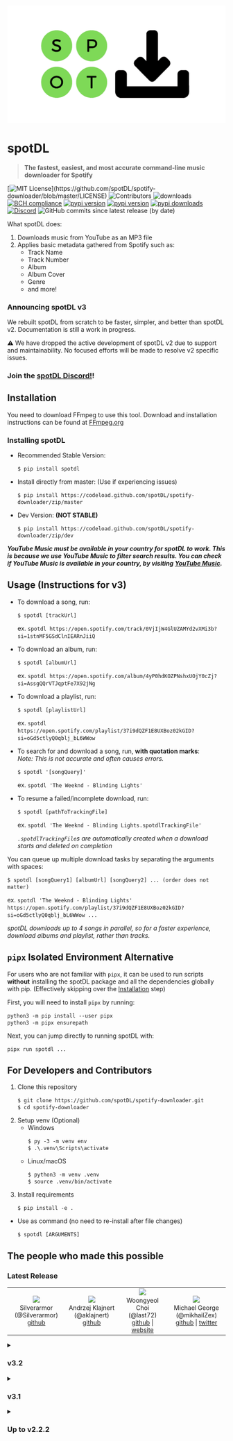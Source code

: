 ![logo](static/logo.png)

# spotDL

> **The fastest, easiest, and most accurate command-line music downloader for Spotify**

[![MIT License](https://img.shields.io/apm/l/atomic-design-ui.svg?)](https://github.com/spotDL/spotify-downloader/blob/master/LICENSE)
![Contributors](https://img.shields.io/github/contributors/spotDL/spotify-downloader)
![downloads](https://img.shields.io/github/downloads/spotDL/spotify-downloader/latest/total)
[![BCH compliance](https://bettercodehub.com/edge/badge/spotDL/spotify-downloader?branch=master)](https://bettercodehub.com/)
[![pypi version](https://img.shields.io/pypi/pyversions/spotDL)](https://pypi.org/project/spotdl/)
[![pypi version](https://img.shields.io/pypi/v/spotDL)](https://pypi.org/project/spotdl/)
[![pypi downloads](https://img.shields.io/pypi/dw/spotDL?label=downloads@pypi)](https://pypi.org/project/spotdl/)
[![Discord](https://img.shields.io/discord/771628785447337985.svg?label=&logo=discord&logoColor=ffffff&color=7389D8&labelColor=6A7EC2)](https://discord.gg/xCa23pwJWY)
![GitHub commits since latest release (by date)](https://img.shields.io/github/commits-since/spotDL/spotify-downloader/latest)


What spotDL does:

1. Downloads music from YouTube as an MP3 file
2. Applies basic metadata gathered from Spotify such as:
   - Track Name
   - Track Number
   - Album
   - Album Cover
   - Genre
   - and more!

### Announcing spotDL v3

We rebuilt spotDL from scratch to be faster, simpler, and better than spotDL v2. Documentation is still a work in progress.

⚠ We have dropped the active development of spotDL v2 due to support and maintainability. No focused efforts will be made to resolve v2 specific issues.

### Join the [spotDL Discord!](https://discord.gg/xCa23pwJWY)!


## Installation

You need to download FFmpeg to use this tool. Download and installation instructions can be found at [FFmpeg.org](https://ffmpeg.org/)

### Installing spotDL

- Recommended Stable Version:

  ```
  $ pip install spotdl
  ```

- Install directly from master: (Use if experiencing issues)

  ```
  $ pip install https://codeload.github.com/spotDL/spotify-downloader/zip/master
  ```

- Dev Version: __(NOT STABLE)__

  ```
  $ pip install https://codeload.github.com/spotDL/spotify-downloader/zip/dev
  ```

___YouTube Music must be available in your country for spotDL to work. This is because we use YouTube Music to filter search results. You can check if YouTube Music is available in your country, by visiting [YouTube Music](https://music.youtube.com).___

## Usage (Instructions for v3)

- To download a song, run:

  ```
  $ spotdl [trackUrl]
  ```

  ex. `spotdl https://open.spotify.com/track/0VjIjW4GlUZAMYd2vXMi3b?si=1stnMF5GSdClnIEARnJiiQ`


- To download an album, run:

  ```
  $ spotdl [albumUrl]
  ```

  ex. `spotdl https://open.spotify.com/album/4yP0hdKOZPNshxUOjY0cZj?si=AssgQQrVTJqptFe7X92jNg`


- To download a playlist, run:

  ```
  $ spotdl [playlistUrl]
  ```

  ex. `spotdl https://open.spotify.com/playlist/37i9dQZF1E8UXBoz02kGID?si=oGd5ctlyQ0qblj_bL6WWow`


- To search for and download a song, run, __with quotation marks__:  
  _Note: This is not accurate and often causes errors._

  ```
  $ spotdl '[songQuery]'
  ```

  ex. `spotdl 'The Weeknd - Blinding Lights'`


- To resume a failed/incomplete download, run:

  ```
  $ spotdl [pathToTrackingFile]
  ```

  ex. `spotdl 'The Weeknd - Blinding Lights.spotdlTrackingFile'`

  _`.spotdlTrackingFile`s are automatically created when a download starts and deleted on completion_


You can queue up multiple download tasks by separating the arguments with spaces:

```
$ spotdl [songQuery1] [albumUrl] [songQuery2] ... (order does not matter)
```

ex. `spotdl 'The Weeknd - Blinding Lights' https://open.spotify.com/playlist/37i9dQZF1E8UXBoz02kGID?si=oGd5ctlyQ0qblj_bL6WWow ...`



_spotDL downloads up to 4 songs in parallel, so for a faster experience, download albums and playlist, rather than tracks._

## `pipx` Isolated Environment Alternative

For users who are not familiar with `pipx`, it can be used to run scripts __without__ installing the spotDL package and all the dependencies globally with pip. (Effectively skipping over the [Installation](https://github.com/spotDL/spotify-downloader#Installation) step)

First, you will need to install `pipx` by running:

```
python3 -m pip install --user pipx
python3 -m pipx ensurepath
```

Next, you can jump directly to running spotDL with:

```
pipx run spotdl ...
```

## For Developers and Contributors

1. Clone this repository
   ```
   $ git clone https://github.com/spotDL/spotify-downloader.git
   $ cd spotify-downloader
   ```
2. Setup venv (Optional)
   - Windows
     ```
     $ py -3 -m venv env
     $ .\.venv\Scripts\activate
     ```
   - Linux/macOS
     ```
     $ python3 -m venv .venv
     $ source .venv/bin/activate
     ```
3. Install requirements
   ```
   $ pip install -e .
   ```

- Use as command (no need to re-install after file changes)
  ```
  $ spotdl [ARGUMENTS]
  ```

## The people who made this possible
### Latest Release

<table align="center">
<tr>
        <td align="center">
                <img src="https://avatars.githubusercontent.com/u/23619946?s=460&amp;u=dca253b96bf77c048f1702cc0366dcca0c748bf8&amp;v=4" width="100px"/>
                <br/>
                Silverarmor (@Silverarmor)
                <br/>
                <a href="https://github.com/Silverarmor">github</a>
        </td>
        <td align="center">
                <img src="https://avatars.githubusercontent.com/u/18279161?s=460&amp;u=27c05b0755304e58d77bcbc554a45f50824f88c3&amp;v=4" width="100px"/>
                <br/>
                Andrzej Klajnert (@aklajnert)
                <br/>
                <a href="https://github.com/aklajnert">github</a>
        </td>
        <td align="center">
                <img src="https://avatars.githubusercontent.com/u/30095306?s=460&amp;v=4" width="100px"/>
                <br/>
                Woongyeol Choi (@last72)
                <br/>
                <a href="https://github.com/last72">github</a>
                | <a href="http://last72.tistory.com/">website</a>
        </td>
        <td align="center">
                <img src="https://avatars.githubusercontent.com/u/52100648?s=460&amp;u=cb0fb2147a330c029cd0a27df115e7a734892cf3&amp;v=4" width="100px"/>
                <br/>
                Michael George (@mikhailZex)
                <br/>
                <a href="https://github.com/mikhailZex">github</a>
                | <a href="https://twitter.com/Mikhail_Zex">twitter</a>
        </td>
</tr>

</table><details>
<summary>

### v3.2
</summary>

<table align="center">
<tr>
        <td align="center">
                <img src="https://avatars.githubusercontent.com/u/65781097?s=460&amp;u=da08146bee82e64a57ffb80f16dbce38e1c4931f&amp;v=4" width="100px"/>
                <br/>
                Noman Aziz (@Noman-Aziz)
                <br/>
                <a href="https://github.com/Noman-Aziz">github</a>
        </td>
        <td align="center">
                <img src="https://avatars.githubusercontent.com/u/23619946?s=460&amp;u=dca253b96bf77c048f1702cc0366dcca0c748bf8&amp;v=4" width="100px"/>
                <br/>
                Silverarmor (@Silverarmor)
                <br/>
                <a href="https://github.com/Silverarmor">github</a>
        </td>
        <td align="center">
                <img src="https://avatars.githubusercontent.com/u/18279161?s=460&amp;u=27c05b0755304e58d77bcbc554a45f50824f88c3&amp;v=4" width="100px"/>
                <br/>
                Andrzej Klajnert (@aklajnert)
                <br/>
                <a href="https://github.com/aklajnert">github</a>
        </td>
        <td align="center">
                <img src="https://avatars.githubusercontent.com/u/6481640?s=460&amp;u=ce64636b2fda18aa0bda0520143bc537c5f160af&amp;v=4" width="100px"/>
                <br/>
                Dheerain Gandhi (@dheerain)
                <br/>
                <a href="https://github.com/dheerain">github</a>
        </td>
</tr>

<tr>
        <td align="center">
                <img src="https://avatars.githubusercontent.com/u/6369072?s=460&amp;u=3da9e6179caea727ea7887b7572a4957e0b84c98&amp;v=4" width="100px"/>
                <br/>
                k0mat (@k0mat)
                <br/>
                <a href="https://github.com/k0mat">github</a>
        </td>
        <td align="center">
                <img src="https://avatars.githubusercontent.com/u/52100648?s=460&amp;u=cb0fb2147a330c029cd0a27df115e7a734892cf3&amp;v=4" width="100px"/>
                <br/>
                Michael George (@mikhailZex)
                <br/>
                <a href="https://github.com/mikhailZex">github</a>
                | <a href="https://twitter.com/Mikhail_Zex">twitter</a>
        </td>
        <td align="center">
                <img src="https://avatars.githubusercontent.com/u/44987569?s=460&amp;u=ec52cd4bcb77512ea54d58f6af047d5e5b1edaf6&amp;v=4" width="100px"/>
                <br/>
                Peyton Creery (@phcreery)
                <br/>
                <a href="https://github.com/phcreery">github</a>
                | <a href="http://dev.creery.org/">website</a>
        </td>
        <td align="center">
                <img src="https://avatars.githubusercontent.com/u/21110295?s=460&amp;u=f2939c4c05ac09835f2a7beb419fdb606e630a20&amp;v=4" width="100px"/>
                <br/>
                Pit Hüne (@pithuene)
                <br/>
                <a href="https://github.com/pithuene">github</a>
        </td>
</tr>

<tr>
        <td align="center">
                <img src="https://avatars.githubusercontent.com/u/62838200?s=460&amp;u=beaad2d2a593340fb928a3f6a715f9686957e862&amp;v=4" width="100px"/>
                <br/>
                Arbaaz Shafiq (@s1as3r)
                <br/>
                <a href="https://github.com/s1as3r">github</a>
                | <a href="https://twitter.com/ArbaazShafiq">twitter</a>
        </td>
</tr>

</table>
</details><details>
<summary>

### v3.1
</summary>

<table align="center">
<tr>
        <td align="center">
                <img src="https://avatars.githubusercontent.com/u/1893299?s=460&amp;v=4" width="100px"/>
                <br/>
                FransM (@FransM)
                <br/>
                <a href="https://github.com/FransM">github</a>
        </td>
        <td align="center">
                <img src="https://avatars.githubusercontent.com/u/6250396?s=460&amp;u=3a015ca64eb41a765d708bac706aab3a74fd2942&amp;v=4" width="100px"/>
                <br/>
                Nik Bisht (@NikBisht)
                <br/>
                <a href="https://github.com/NikBisht">github</a>
        </td>
        <td align="center">
                <img src="https://avatars.githubusercontent.com/u/47481450?s=460&amp;u=78109d0c9ed6db883056ac85a7d1d94c338f0fb9&amp;v=4" width="100px"/>
                <br/>
                Arthour (@Velovo)
                <br/>
                <a href="https://github.com/Velovo">github</a>
        </td>
        <td align="center">
                <img src="https://avatars.githubusercontent.com/u/20414603?s=460&amp;u=66e0063a5322994dddcfe45b4e1e49a541bb301a&amp;v=4" width="100px"/>
                <br/>
                Abolfazl Amiri (@aasmpro)
                <br/>
                <a href="https://github.com/aasmpro">github</a>
                | <a href="http://abolfazlamiri.ir">website</a>
        </td>
</tr>

<tr>
        <td align="center">
                <img src="https://avatars.githubusercontent.com/u/19922556?s=460&amp;u=b63d8848dc942e194380c0e0bdcd1ca16d85b553&amp;v=4" width="100px"/>
                <br/>
                Dean Lofts (@loftwah)
                <br/>
                <a href="https://github.com/loftwah">github</a>
                | <a href="https://www.beatsmiff.com">website</a>
                | <a href="https://twitter.com/loftwah">twitter</a>
        </td>
        <td align="center">
                <img src="https://avatars.githubusercontent.com/u/44199644?s=460&amp;u=e883d3c6b87325820f336da4830dd45f1fa4c236&amp;v=4" width="100px"/>
                <br/>
                Max Bachmann (@maxbachmann)
                <br/>
                <a href="https://github.com/maxbachmann">github</a>
        </td>
        <td align="center">
                <img src="https://avatars.githubusercontent.com/u/52100648?s=460&amp;u=cb0fb2147a330c029cd0a27df115e7a734892cf3&amp;v=4" width="100px"/>
                <br/>
                Michael George (@mikhailZex)
                <br/>
                <a href="https://github.com/mikhailZex">github</a>
                | <a href="https://twitter.com/Mikhail_Zex">twitter</a>
        </td>
        <td align="center">
                <img src="https://avatars.githubusercontent.com/u/36740602?s=460&amp;v=4" width="100px"/>
                <br/>
                Matthew Toohey (@mtoohey31)
                <br/>
                <a href="https://github.com/mtoohey31">github</a>
                | <a href="https://info.mtoohey.com/">website</a>
        </td>
</tr>

<tr>
        <td align="center">
                <img src="https://avatars.githubusercontent.com/u/45789298?s=460&amp;u=332f02d9d8f93f71c9779a4ed29d323ad2413b8c&amp;v=4" width="100px"/>
                <br/>
                mvrck19 (@mvrck19)
                <br/>
                <a href="https://github.com/mvrck19">github</a>
        </td>
        <td align="center">
                <img src="https://avatars.githubusercontent.com/u/6473114?s=460&amp;v=4" width="100px"/>
                <br/>
                Elliot Gerchak (@rocketinventor)
                <br/>
                <a href="https://github.com/rocketinventor">github</a>
                | <a href="http://dementedlab.com">website</a>
        </td>
        <td align="center">
                <img src="https://avatars.githubusercontent.com/u/62838200?s=460&amp;u=beaad2d2a593340fb928a3f6a715f9686957e862&amp;v=4" width="100px"/>
                <br/>
                Arbaaz Shafiq (@s1as3r)
                <br/>
                <a href="https://github.com/s1as3r">github</a>
                | <a href="https://twitter.com/ArbaazShafiq">twitter</a>
        </td>
        <td align="center">
                <img src="https://avatars.githubusercontent.com/u/67455565?s=460&amp;v=4" width="100px"/>
                <br/>
                Sriram Nagandla (@techhyped)
                <br/>
                <a href="https://github.com/techhyped">github</a>
        </td>
</tr>

</table>
</details><details>
<summary>

### Up to v2.2.2
</summary>

<table align="center">
<tr>
        <td align="center">
                <img src="https://avatars.githubusercontent.com/u/9089510?s=460&amp;u=b71b69aac484bb3ba01756426439889690f4dd08&amp;v=4" width="100px"/>
                <br/>
                Aareon Sullivan (@Aareon)
                <br/>
                <a href="https://github.com/Aareon">github</a>
        </td>
        <td align="center">
                <img src="https://avatars.githubusercontent.com/u/18052272?s=460&amp;u=8a959f59bb0204f02f4a07b91bf5dc74381caa1a&amp;v=4" width="100px"/>
                <br/>
                AlfredoSequeida (@AlfredoSequeida)
                <br/>
                <a href="https://github.com/AlfredoSequeida">github</a>
                | <a href="http://alfredosequeida.github.io">website</a>
        </td>
        <td align="center">
                <img src="https://avatars.githubusercontent.com/u/20522335?s=460&amp;v=4" width="100px"/>
                <br/>
                Dimitris Angelou (@AngelouD)
                <br/>
                <a href="https://github.com/AngelouD">github</a>
        </td>
        <td align="center">
                <img src="https://avatars.githubusercontent.com/u/25095423?s=460&amp;u=7a904feb9ddbc10cb200efdc90f36927e3a39f93&amp;v=4" width="100px"/>
                <br/>
                Sujan (@Dsujan)
                <br/>
                <a href="https://github.com/Dsujan">github</a>
        </td>
</tr>

<tr>
        <td align="center">
                <img src="https://avatars.githubusercontent.com/u/44674?s=460&amp;v=4" width="100px"/>
                <br/>
                Andras Elso (@Elbandi)
                <br/>
                <a href="https://github.com/Elbandi">github</a>
        </td>
        <td align="center">
                <img src="https://avatars.githubusercontent.com/u/20284688?s=460&amp;u=22f5f32813dfad5abbcea34171b9a972fb6e0369&amp;v=4" width="100px"/>
                <br/>
                I-Al-Istannen (@I-Al-Istannen)
                <br/>
                <a href="https://github.com/I-Al-Istannen">github</a>
        </td>
        <td align="center">
                <img src="https://avatars.githubusercontent.com/u/8047980?s=460&amp;u=63cc8ae93d328f1d9eadd16e057f3c87b8919bb5&amp;v=4" width="100px"/>
                <br/>
                Kelvin Reichenbach (@KLVN)
                <br/>
                <a href="https://github.com/KLVN">github</a>
        </td>
        <td align="center">
                <img src="https://avatars.githubusercontent.com/u/16143968?s=460&amp;u=09d5f45f71a4a50f093a9fb0c71a02f2c3d5768e&amp;v=4" width="100px"/>
                <br/>
                Manveer Basra (@ManveerBasra)
                <br/>
                <a href="https://github.com/ManveerBasra">github</a>
                | <a href="https://manveerbasra.github.io/">website</a>
        </td>
</tr>

<tr>
        <td align="center">
                <img src="https://avatars.githubusercontent.com/u/8583867?s=460&amp;u=e83d445459d8315b77437812c185ae210285e549&amp;v=4" width="100px"/>
                <br/>
                Mello-Yello (@Mello-Yello)
                <br/>
                <a href="https://github.com/Mello-Yello">github</a>
        </td>
        <td align="center">
                <img src="https://avatars.githubusercontent.com/u/36224762?s=460&amp;u=84a7f46425b2650f5e5b740ca8430d60a067ecbe&amp;v=4" width="100px"/>
                <br/>
                NightMachinary (@NightMachinary)
                <br/>
                <a href="https://github.com/NightMachinary">github</a>
        </td>
        <td align="center">
                <img src="https://avatars.githubusercontent.com/u/2781180?s=460&amp;u=6e17058da8b49c75cc509b880b572d7ee700e8bb&amp;v=4" width="100px"/>
                <br/>
                Pierre Gérard (@PierreGe)
                <br/>
                <a href="https://github.com/PierreGe">github</a>
                | <a href="https://www.linkedin.com/in/piegerard/">website</a>
        </td>
        <td align="center">
                <img src="https://avatars.githubusercontent.com/u/5946366?s=460&amp;u=40c7181741beb5b0259ce394cfc180e96e449f6b&amp;v=4" width="100px"/>
                <br/>
                Rutger Rauws (@RutgerRauws)
                <br/>
                <a href="https://github.com/RutgerRauws">github</a>
                | <a href="http://www.rutgerrauws.nl">website</a>
        </td>
</tr>

<tr>
        <td align="center">
                <img src="https://avatars.githubusercontent.com/u/17196309?s=460&amp;u=b4d1784bc9a821e1b1a011b1675828cab73a044f&amp;v=4" width="100px"/>
                <br/>
                Silverfeelin (@Silverfeelin)
                <br/>
                <a href="https://github.com/Silverfeelin">github</a>
        </td>
        <td align="center">
                <img src="https://avatars.githubusercontent.com/u/45381?s=460&amp;v=4" width="100px"/>
                <br/>
                WMP (@WMP)
                <br/>
                <a href="https://github.com/WMP">github</a>
        </td>
        <td align="center">
                <img src="https://avatars.githubusercontent.com/u/25578722?s=460&amp;v=4" width="100px"/>
                <br/>
                Rajanish Karki (@Whacko23)
                <br/>
                <a href="https://github.com/Whacko23">github</a>
        </td>
        <td align="center">
                <img src="https://avatars.githubusercontent.com/u/8651385?s=460&amp;u=348839eaaa775c37a7d215b3a382c5e2473e3858&amp;v=4" width="100px"/>
                <br/>
                Amit Lawanghare (@amit-L)
                <br/>
                <a href="https://github.com/amit-L">github</a>
        </td>
</tr>

<tr>
        <td align="center">
                <img src="https://avatars.githubusercontent.com/u/1671646?s=460&amp;v=4" width="100px"/>
                <br/>
                Arryon Tijsma (@arryon)
                <br/>
                <a href="https://github.com/arryon">github</a>
                | <a href="https://www.soundappraisal.eu">website</a>
        </td>
        <td align="center">
                <img src="https://avatars.githubusercontent.com/u/108437?s=460&amp;v=4" width="100px"/>
                <br/>
                Arthur Lutz (@arthurlutz)
                <br/>
                <a href="https://github.com/arthurlutz">github</a>
                | <a href="http://arthur.lutz.im/">website</a>
        </td>
        <td align="center">
                <img src="https://avatars.githubusercontent.com/u/459923?s=460&amp;u=6c6de5078e9374fb6cd2c241a126e93cb46a0c3c&amp;v=4" width="100px"/>
                <br/>
                Brian J. Cardiff (@bcardiff)
                <br/>
                <a href="https://github.com/bcardiff">github</a>
                | <a href="http://man.as/bcardiff">website</a>
        </td>
        <td align="center">
                <img src="https://avatars.githubusercontent.com/u/3709715?s=460&amp;u=0745d1d2473894c33f3b35f0b965d71cc9aec553&amp;v=4" width="100px"/>
                <br/>
                Christian Clauss (@cclauss)
                <br/>
                <a href="https://github.com/cclauss">github</a>
                | <a href="https://www.patreon.com/cclauss">website</a>
        </td>
</tr>

<tr>
        <td align="center">
                <img src="https://avatars.githubusercontent.com/u/2264679?s=460&amp;u=a5e61f5e1a1b96e9409ad8450ea2c41c57ec502d&amp;v=4" width="100px"/>
                <br/>
                Robert J. (@chew-z)
                <br/>
                <a href="https://github.com/chew-z">github</a>
        </td>
        <td align="center">
                <img src="https://avatars.githubusercontent.com/u/14855544?s=460&amp;u=86ea0eaa720d340a3ebc95e3587e9d5298fff7fa&amp;v=4" width="100px"/>
                <br/>
                Sam (@ctrlsam)
                <br/>
                <a href="https://github.com/ctrlsam">github</a>
        </td>
        <td align="center">
                <img src="https://avatars.githubusercontent.com/u/12748990?s=460&amp;u=12d25988f61f68aa7bdafc0c3ccf544fbbc1d565&amp;v=4" width="100px"/>
                <br/>
                Sumanjay (@cyberboysumanjay)
                <br/>
                <a href="https://github.com/cyberboysumanjay">github</a>
                | <a href="https://visi.tk/sumanjay">website</a>
                | <a href="https://twitter.com/cyberboysj">twitter</a>
        </td>
        <td align="center">
                <img src="https://avatars.githubusercontent.com/u/5459924?s=460&amp;v=4" width="100px"/>
                <br/>
                fanlp3 (@fanlp3)
                <br/>
                <a href="https://github.com/fanlp3">github</a>
        </td>
</tr>

<tr>
        <td align="center">
                <img src="https://avatars.githubusercontent.com/u/8888732?s=460&amp;u=ed1aed7cc6df936fda2cefdba3280e3c6231d93f&amp;v=4" width="100px"/>
                <br/>
                Nodar Gogoberidze (@gnodar01)
                <br/>
                <a href="https://github.com/gnodar01">github</a>
        </td>
        <td align="center">
                <img src="https://avatars.githubusercontent.com/u/568900?s=460&amp;u=c9e59b15bdecd922e747fd4dcfa4b76dd364863e&amp;v=4" width="100px"/>
                <br/>
                ifduyue (@ifduyue)
                <br/>
                <a href="https://github.com/ifduyue">github</a>
        </td>
        <td align="center">
                <img src="https://avatars.githubusercontent.com/u/7401626?s=460&amp;v=4" width="100px"/>
                <br/>
                Kada Liao (@kadaliao)
                <br/>
                <a href="https://github.com/kadaliao">github</a>
        </td>
        <td align="center">
                <img src="https://avatars.githubusercontent.com/u/562413?s=460&amp;v=4" width="100px"/>
                <br/>
                Michael Parks (@karunamon)
                <br/>
                <a href="https://github.com/karunamon">github</a>
                | <a href="http://tkware.info">website</a>
        </td>
</tr>

<tr>
        <td align="center">
                <img src="https://avatars.githubusercontent.com/u/19366641?s=460&amp;u=125e390abef8fff3b3b0d370c369cba5d7fd4c67&amp;v=4" width="100px"/>
                <br/>
                Linus Groh (@linusg)
                <br/>
                <a href="https://github.com/linusg">github</a>
                | <a href="https://linus.dev">website</a>
                | <a href="https://twitter.com/linusgroh">twitter</a>
        </td>
        <td align="center">
                <img src="https://avatars.githubusercontent.com/u/6644421?s=460&amp;u=e3f3c48585e3fffa5bc2acaab273508937ffe347&amp;v=4" width="100px"/>
                <br/>
                Luke Garrison (@lkgarrison)
                <br/>
                <a href="https://github.com/lkgarrison">github</a>
                | <a href="http://www.lkgarrison.com">website</a>
        </td>
        <td align="center">
                <img src="https://avatars.githubusercontent.com/u/23558090?s=460&amp;u=52c0f7ee9ec0ba13858ff61206f142b442793b3d&amp;v=4" width="100px"/>
                <br/>
                Miguel Piedrafita (@m1guelpf)
                <br/>
                <a href="https://github.com/m1guelpf">github</a>
                | <a href="https://miguelpiedrafita.com">website</a>
                | <a href="https://twitter.com/m1guelpf">twitter</a>
        </td>
        <td align="center">
                <img src="https://avatars.githubusercontent.com/u/10084011?s=460&amp;u=eb15d8716173444e5aa756cba4e979a812fe3578&amp;v=4" width="100px"/>
                <br/>
                Nitesh Sawant (@ns23)
                <br/>
                <a href="https://github.com/ns23">github</a>
        </td>
</tr>

<tr>
        <td align="center">
                <img src="https://avatars.githubusercontent.com/u/2149830?s=460&amp;v=4" width="100px"/>
                <br/>
                Peter M. (@peterM)
                <br/>
                <a href="https://github.com/peterM">github</a>
        </td>
        <td align="center">
                <img src="https://avatars.githubusercontent.com/u/20314742?s=460&amp;u=c3add09278db93e10e34535bfe403448897c532c&amp;v=4" width="100px"/>
                <br/>
                Ritiek Malhotra (@ritiek)
                <br/>
                <a href="https://github.com/ritiek">github</a>
                | <a href="https://ritiek.github.io/">website</a>
        </td>
        <td align="center">
                <img src="https://avatars.githubusercontent.com/u/20976111?s=460&amp;u=f5e55071b0b68c8f573777c0862231a585103d29&amp;v=4" width="100px"/>
                <br/>
                Shaurita Hutchins (@sdhutchins)
                <br/>
                <a href="https://github.com/sdhutchins">github</a>
                | <a href="http://www.shauritahutchins.com">website</a>
                | <a href="https://twitter.com/shauritacodes">twitter</a>
        </td>
        <td align="center">
                <img src="https://avatars.githubusercontent.com/u/7334295?s=460&amp;u=cd60b6cb8282430630ae7a083d79ad3a31960524&amp;v=4" width="100px"/>
                <br/>
                Soham Banerjee (@soham2008xyz)
                <br/>
                <a href="https://github.com/soham2008xyz">github</a>
                | <a href="https://renderbit.com">website</a>
        </td>
</tr>

<tr>
        <td align="center">
                <img src="https://avatars.githubusercontent.com/u/22251956?s=460&amp;u=e5763f65e06400c4718e88b0cb3327f948c294e4&amp;v=4" width="100px"/>
                <br/>
                Suhas Karanth (@sudo-suhas)
                <br/>
                <a href="https://github.com/sudo-suhas">github</a>
        </td>
        <td align="center">
                <img src="https://avatars.githubusercontent.com/u/4461745?s=460&amp;u=b82dc43bde7c67df6b5b6c885ad90bab91017fe9&amp;v=4" width="100px"/>
                <br/>
                Tales Lima Fonseca (@taleslimaf)
                <br/>
                <a href="https://github.com/taleslimaf">github</a>
                | <a href="https://medium.com/@taleslimaf">website</a>
        </td>
        <td align="center">
                <img src="https://avatars.githubusercontent.com/u/33448151?s=460&amp;u=e57927c34f8bd91e93584ea59a13757146a4f785&amp;v=4" width="100px"/>
                <br/>
                tillhainbach (@tillhainbach)
                <br/>
                <a href="https://github.com/tillhainbach">github</a>
        </td>
        <td align="center">
                <img src="https://avatars.githubusercontent.com/u/3929133?s=460&amp;u=be7d4abb55a854f8ac531cd88d400875b4be40c8&amp;v=4" width="100px"/>
                <br/>
                Valérian Galliat (@valeriangalliat)
                <br/>
                <a href="https://github.com/valeriangalliat">github</a>
                | <a href="https://val.codejam.info/">website</a>
        </td>
</tr>

<tr>
        <td align="center">
                <img src="https://avatars.githubusercontent.com/u/248805?s=460&amp;u=404caa6151c43a8ee3fd07d8f708e64ce490bbe2&amp;v=4" width="100px"/>
                <br/>
                Vincenzo Ciaccio (@vikkio88)
                <br/>
                <a href="https://github.com/vikkio88">github</a>
                | <a href="https://vikkio.me">website</a>
        </td>
        <td align="center">
                <img src="https://avatars.githubusercontent.com/u/31964688?s=460&amp;u=b31b8dd8f543f19e989e0399a69b4ab5d6bbe762&amp;v=4" width="100px"/>
                <br/>
                Vishnunarayan K I (@vn-ki)
                <br/>
                <a href="https://github.com/vn-ki">github</a>
        </td>
</tr>

</table>
</details>